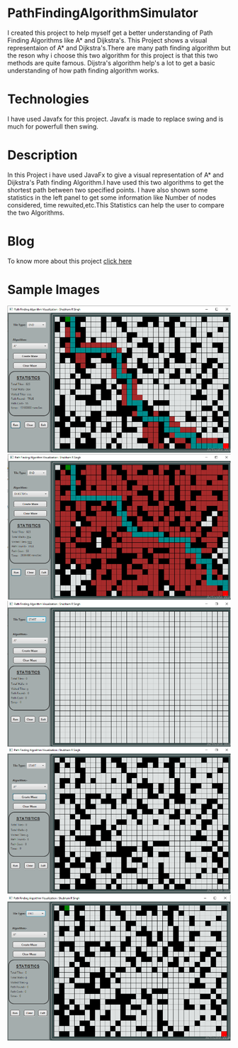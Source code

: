 # PathFindingAlgorithmSimulator
  I created this project to help myself get a better understanding of Path Finding Algorithms like A* and Dijkstra's. This Project shows a visual representaion of A* and Dijkstra's.There are many path finding algorithm but the reson why i choose this two algorithm for this project is that this two methods are quite famous. Dijstra's algorithm help's a lot to get a basic understanding of how path finding algorithm works.
  
# Technologies 
  I have used Javafx for this project. Javafx is made to replace swing and is much for powerfull then swing.
# Description
  In this Project i have used JavaFx  to give a visual representation of A* and Dijkstra's Path finding Algorithm.I have used this two algorithms to get the shortest path between two specified points. I have also shown some statistics in the left panel to get some information like Number of nodes considered, time rewuited,etc.This Statistics can help the user to compare the two Algorithms.
  
# Blog
  To know more about this project [click here]( https://shubhamrsingh.blogspot.com/2021/01/path-finding-algorithm-and-dijkstras.html)
# Sample Images
![alt text](https://github.com/ShubhamRajanSingh/PathFindingAlgorithmSimulator/blob/master/AlgorithmSimulation/src/img/Astar.png)
![alt text](https://github.com/ShubhamRajanSingh/PathFindingAlgorithmSimulator/blob/master/AlgorithmSimulation/src/img/Dijkstra.png)
![alt text](https://github.com/ShubhamRajanSingh/PathFindingAlgorithmSimulator/blob/master/AlgorithmSimulation/src/img/mainScreen.png)
![alt text](https://github.com/ShubhamRajanSingh/PathFindingAlgorithmSimulator/blob/master/AlgorithmSimulation/src/img/withGrid.png)
![alt text](https://github.com/ShubhamRajanSingh/PathFindingAlgorithmSimulator/blob/master/AlgorithmSimulation/src/img/withStartEnd.png)

